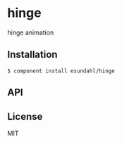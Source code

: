 
# hinge

  hinge animation

## Installation

    $ component install esundahl/hinge

## API

   

## License

  MIT
